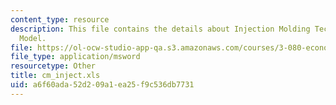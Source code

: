 ```yaml
---
content_type: resource
description: This file contains the details about Injection Molding Technical Cost
  Model.
file: https://ol-ocw-studio-app-qa.s3.amazonaws.com/courses/3-080-economic-environmental-issues-in-materials-selection-fall-2005/a6f60ada52d209a1ea25f9c536db7731_cm_inject.xls
file_type: application/msword
resourcetype: Other
title: cm_inject.xls
uid: a6f60ada-52d2-09a1-ea25-f9c536db7731
---
```

